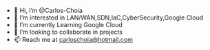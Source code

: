 - 👋 Hi, I’m @Carlos-Choia
- 👀 I’m interested in LAN/WAN,SDN,IaC,CyberSecurity,Google Cloud
- 🌱 I’m currently Learning Google Cloud
- 💞️ I’m looking to collaborate in projects
- 📫 Reach me at carloschoia@hotmail.com

<!---
Carlos-Choia/Carlos-Choia is a ✨ special ✨ repository because its `README.md` (this file) appears on your GitHub profile.
You can click the Preview link to take a look at your changes.
--->

